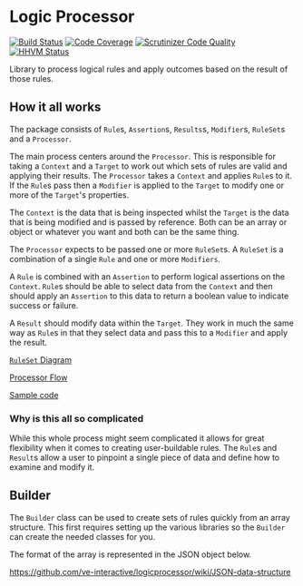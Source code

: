# Logic Processor

[![Build Status](https://travis-ci.org/ve-interactive/logicprocessor.svg?branch=master)](https://travis-ci.org/ve-interactive/logicprocessor)
[![Code Coverage](https://scrutinizer-ci.com/g/ve-interactive/logicprocessor/badges/coverage.png?b=master)](https://scrutinizer-ci.com/g/ve-interactive/logicprocessor/?branch=master)
[![Scrutinizer Code Quality](https://scrutinizer-ci.com/g/ve-interactive/logicprocessor/badges/quality-score.png?b=master)](https://scrutinizer-ci.com/g/ve-interactive/logicprocessor/?branch=master)
[![HHVM Status](http://hhvm.h4cc.de/badge/ve-interactive/logicprocessor.svg)](http://hhvm.h4cc.de/package/ve-interactive/logicprocessor)

Library to process logical rules and apply outcomes based on the result of those rules.

## How it all works

The package consists of `Rule`s, `Assertion`s, `Results`s, `Modifier`s, `RuleSet`s and a `Processor`.

The main process centers around the `Processor`. This is responsible for taking a `Context` and a `Target` to work out
which sets of rules are valid and applying their results. The `Processor` takes a `Context` and applies `Rule`s to it.
If the `Rule`s pass then a `Modifier` is applied to the `Target` to modify one or more of the `Target`'s properties.

The `Context` is the data that is being inspected whilst the `Target` is the data that is being modified and is passed
by reference. Both can be an array or object or whatever you want and both can be the same thing.

The `Processor` expects to be passed one or more `RuleSet`s. A `RuleSet` is a combination of a single `Rule` and one or
more `Modifiers`.

A `Rule` is combined with an `Assertion` to perform logical assertions on the `Context`. `Rule`s should be able to select
data from the `Context` and then should apply an `Assertion` to this data to return a boolean value to indicate success
or failure.

A `Result` should modify data within the `Target`. They work in much the same way as `Rule`s in that they select data
 and pass this to a `Modifier` and apply the result.

[`RuleSet` Diagram](resources/ruleset.svg)

[Processor Flow](resources/processor_flow.svg)

[Sample code](https://github.com/ve-interactive/logicprocessor/wiki/Sample-test-code)

### Why is this all so complicated

While this whole process might seem complicated it allows for great flexibility when it comes to creating user-buildable
rules. The `Rule`s and `Result`s allow a user to pinpoint a single piece of data and define how to examine and modify it.

## Builder

The `Builder` class can be used to create sets of rules quickly from an array structure. This first requires setting up
the various libraries so the `Builder` can create the needed classes for you. 

The format of the array is represented in the JSON object below.

https://github.com/ve-interactive/logicprocessor/wiki/JSON-data-structure
